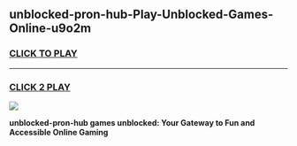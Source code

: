 
## unblocked-pron-hub-Play-Unblocked-Games-Online-u9o2m
<h3>
<a href="https://premium76.site?title=unblocked-pron-hub&ref=25A">CLICK TO PLAY</a></h3>
<hr>

<h3>
<a href="https://premium76.site?title=unblocked-pron-hub&ref=25A">CLICK 2 PLAY</a>
  
</h3>

<a href="https://premium76.site?title=unblocked-pron-hub&ref=25A"><img src="https://clearcache.store/games.png"></a>


**unblocked-pron-hub games unblocked: Your Gateway to Fun and Accessible Online Gaming**
